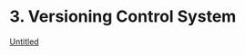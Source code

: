 # 3. Versioning Control System

[Untitled](3%20Versioning%20Control%20System%2034d2daeaffc8424eb3d607527f072950/Untitled%20Database%201e1c8910ef9240bd99b752fb4f2e4e54.csv)